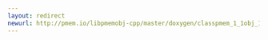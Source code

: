 ```yaml
---
layout: redirect
newurl: http://pmem.io/libpmemobj-cpp/master/doxygen/classpmem_1_1obj_1_1transaction_1_1automatic_1_1uncaught__exception__counter-members.html
---
```

